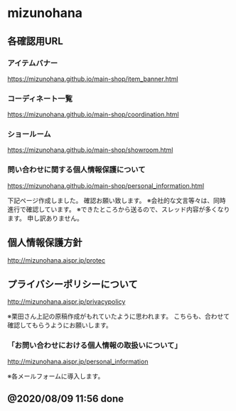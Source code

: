 # mizunohana

## 各確認用URL

### アイテムバナー

https://mizunohana.github.io/main-shop/item_banner.html


### コーディネート一覧

https://mizunohana.github.io/main-shop/coordination.html


### ショールーム
https://mizunohana.github.io/main-shop/showroom.html


### 問い合わせに関する個人情報保護について
https://mizunohana.github.io/main-shop/personal_information.html




下記ページ作成しました。
確認お願い致します。
※会社的な文言等々は、同時進行で確認しています。
※できたところから送るので、スレッド内容が多くなります。
申し訳ありません。

## 個人情報保護方針
http://mizunohana.aispr.jp/protec

## プライバシーポリシーについて
http://mizunohana.aispr.jp/privacypolicy

※栗田さん上記の原稿作成がもれていたように思われます。
こちらも、合わせて確認してもらうようにお願いします。

### 「お問い合わせにおける個人情報の取扱いについて」
http://mizunohana.aispr.jp/personal_information

※各メールフォームに導入します。

@2020/08/09 11:56 done
---
